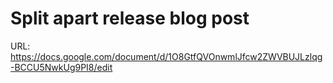 # Split apart release blog post

URL: https://docs.google.com/document/d/1O8GtfQVOnwmlJfcw2ZWVBUJLzlqg-BCCU5NwkUg9PI8/edit
